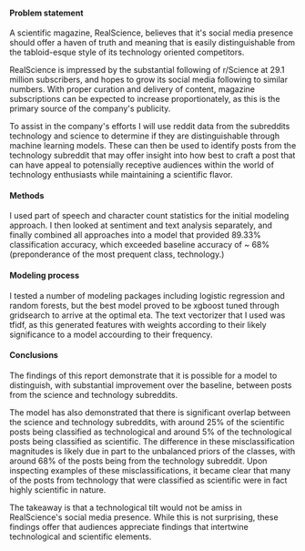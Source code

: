 #### Problem statement

A scientific magazine, RealScience, believes that it's social media presence should offer a haven of truth and meaning that is easily distinguishable from the tabloid-esque style of its technology oriented competitors.

RealScience is impressed by the substantial following of r/Science at 29.1 million subscribers, and hopes to grow its social media following to similar numbers.  With proper curation and delivery of content, magazine subscriptions can be expected to increase proportionately, as this is the primary source of the company's publicity.  

To assist in the company's efforts I will use reddit data from the subreddits technology and science to determine if they are distinguishable through machine learning models.  These can then be used to identify posts from the technology subreddit that may offer insight into how best to craft a post that can have appeal to potensially receptive audiences within the world of technology enthusiasts while maintaining a scientific flavor.

#### Methods

I used part of speech and character count statistics for the initial modeling approach.  I then looked at sentiment and text analysis separately, and finally combined all approaches into a model that provided 89.33% classification accuracy, which exceeded baseline accuracy of ~ 68% (preponderance of the most prequent class, technology.)

#### Modeling process

I tested a number of modeling packages including logistic regression and random forests, but the best model proved to be xgboost tuned through gridsearch to arrive at the optimal eta.  The text vectorizer that I used was tfidf, as this generated features with weights according to their likely significance to a model accourding to their frequency.

#### Conclusions

The findings of this report demonstrate that it is possible for a model to distinguish, with substantial improvement over the baseline, between posts from the science and technology subreddits.

The model has also demonstrated that there is significant overlap between the science and technology subreddits, with around 25% of the scientific posts being classified as technological and around 5% of the technological posts being classified as scientific.  The difference in these misclassification magnitudes is likely due in part to the unbalanced priors of the classes, with around 68% of the posts being from the technology subreddit. Upon inspecting examples of these misclassifications, it became clear that many of the posts from technology that were classified as scientific were in fact highly scientific in nature.

The takeaway is that a technological tilt would not be amiss in RealScience's social media presence.  While this is not surprising, these findings offer that audiences appreciate findings that intertwine technological and scientific elements.